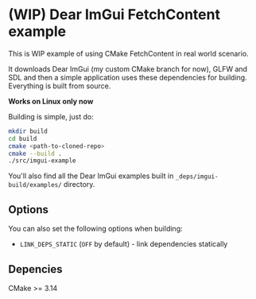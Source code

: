 (WIP) Dear ImGui FetchContent example
==========================

This is WIP example of using CMake FetchContent in real world scenario.

It downloads Dear ImGui (my custom CMake branch for now), GLFW and SDL and then a simple application uses these
dependencies for building. Everything is built from source.

**Works on Linux only now**

Building is simple, just do:

```sh
mkdir build
cd build
cmake <path-to-cloned-repo>
cmake --build .
./src/imgui-example
```

You'll also find all the Dear ImGui examples built in `_deps/imgui-build/examples/` directory.

Options
-------

You can also set the following options when building:

* `LINK_DEPS_STATIC` (`OFF` by default) - link dependencies statically

Depencies
---

CMake >= 3.14
